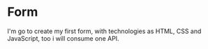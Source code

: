 # Form
I'm go to create my first form, with technologies as HTML, CSS and JavaScript, too i will consume one API.
